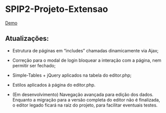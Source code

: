 # SPIP2-Projeto-Extensao

[Demo](https://hpt-db.000webhostapp.com/)

## Atualizações:

- Estrutura de páginas em “includes” chamadas dinamicamente via Ajax;

- Correção para o modal de login bloquear a interação com a página, nem permitir ser fechado;

- Simple-Tables + jQuery aplicados na tabela do editor.php;

- Estilos aplicados à página do editor.php.

- (Em desenvolvimento) Navegação avançada para edição dos dados. Enquanto a migração para a versão completa do editor não é finalizada, o editor legado ficará na raiz do projeto, para facilitar eventuais testes.